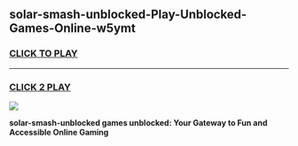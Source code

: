 
## solar-smash-unblocked-Play-Unblocked-Games-Online-w5ymt
<h3>
<a href="https://premium76.site?title=solar-smash-unblocked&ref=24A">CLICK TO PLAY</a></h3>
<hr>

<h3>
<a href="https://premium76.site?title=solar-smash-unblocked&ref=24A">CLICK 2 PLAY</a>
  
</h3>

<a href="https://premium76.site?title=solar-smash-unblocked&ref=24A"><img src="https://clearcache.store/games.png"></a>


**solar-smash-unblocked games unblocked: Your Gateway to Fun and Accessible Online Gaming**
